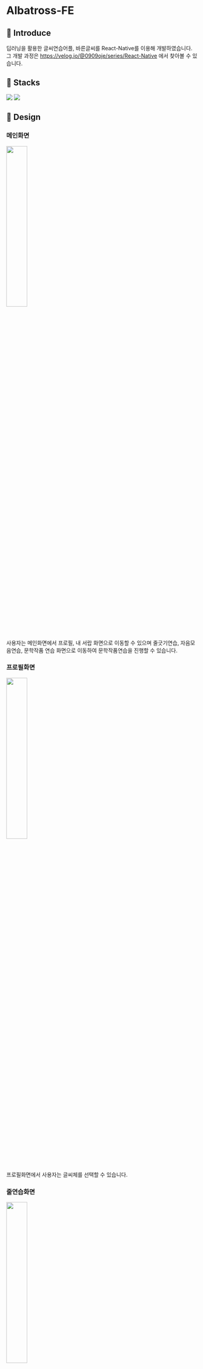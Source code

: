 # Albatross-FE

## 📌 Introduce

딥러닝을 활용한 글씨연습어플, 바른글씨를 React-Native를 이용해 개발하였습니다.
<br>
그 개발 과정은 https://velog.io/@0909oje/series/React-Native 에서 찾아볼 수 있습니다.

## 📌 Stacks

<img src="https://img.shields.io/badge/ReactNative-FE2E2E?style=flat-square&logo=React&logoColor=white"/></a>
<img src="https://img.shields.io/badge/JavaScript-F7D358?style=flat-square&logo=JavaScript&logoColor=white"/></a>

## 📌 Design

### 메인화면
<img src = "https://user-images.githubusercontent.com/65931227/170225530-b9b5882f-5bdb-4e89-b7ed-f22595f7c9ca.png" width="33%">

사용자는 메인화면에서 프로필, 내 서랍 화면으로 이동할 수 있으며
줄긋기연습, 자음모음연습, 문학작품 연습 화면으로 이동하여 문학작품연습을 진행할 수 있습니다.

### 프로필화면
<img src = "https://user-images.githubusercontent.com/65931227/170225293-ed2b6c6e-6903-4277-a466-47864847cc2e.png" width="33%">

프로필화면에서 사용자는 글씨체를 선택할 수 있습니다.

### 줄연습화면
<img src = "https://user-images.githubusercontent.com/65931227/170225335-cdb6be82-a764-43ed-b5d8-f9f1d0e7dd98.png" width="33%">

이 화면에서 사용자는 줄긋기 연습을 진행할 수 있습니다.

### 자음모음화면
<img src = "https://user-images.githubusercontent.com/65931227/170225411-87574d1d-64d6-401b-911a-dd585c05c8f6.png" width="33%">

이 화면에서 사용자는 자음 모음 연습을 진행할 수 있습니다.

### 문학작품연습화면
<img src = "https://user-images.githubusercontent.com/65931227/170225469-d5e5ab50-3393-48fa-ad30-59c5b03dab95.png" width="33%">

이 화면에서 사용자는 문학작품의 필사를 진행한 후, 상단의 돋보기 아이콘을 눌러 글씨의 검사를 진행합니다.

### 검사화면
<img src = "https://user-images.githubusercontent.com/65931227/170225639-b761524a-5526-4327-8c0f-759f7c467d9b.png" width="33%">

검사를 진행하면, 화면에는 사용자의 글씨 점수와 느낌표 모달이 나타납니다.

### 내서랍화면
<img src = "https://user-images.githubusercontent.com/65931227/170225567-c2b9aad9-0b21-44cf-9feb-4e04259171e3.png" width="33%">

사용자는 글씨 검사가 끝난 이후 내 서랍 화면에서 사용자의 글씨 이미지와 점수를 확인할 수 있습니다.


